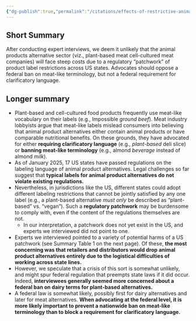 ```yaml
---
{"dg-publish":true,"permalink":"/citations/effects-of-restrictive-animal-product-alternative-labeling-laws-on-supply-chain-costs-rethink-priorities/","tags":["alternative_proteins"],"created":"2025-10-23T17:42:44.215+01:00","updated":"2025-10-23T18:12:10.170+01:00"}
---
```


## Short Summary
After conducting expert interviews, we deem it unlikely that the animal products alternative sector (viz., plant-based meat cell-cultured meat companies) will face steep costs due to a regulatory “patchwork” of product label restrictions across US states. Advocates should oppose a federal ban on meat-like terminology, but not a federal requirement for clarificatory language.

## Longer summary
* Plant-based and cell-cultured food products frequently use meat-like vocabulary on their labels (e.g., Impossible *ground beef*). Meat industry lobbyists argue that meat-like labels mislead consumers into believing that animal product alternatives either contain animal products or have comparable nutritional benefits. On these grounds, they have advocated for either **requiring clarificatory language** (e.g., *plant-based* deli slice) or **banning meat-like terminology** (e.g., almond *beverage* instead of almond *milk*).
* As of January 2025, 17 US states have passed regulations on the labeling language of animal product alternatives. Legal challenges so far suggest that **typical labels for animal product alternatives do not violate existing regulations.**
* Nevertheless, in jurisdictions like the US, different states could adopt different labeling restrictions that cannot be jointly satisfied by any one label (e.g., a plant-based alternative *must* *only* be described as “plant-based” vs. “vegan”). Such a **regulatory patchwork** may be burdensome to comply with, even if the content of the regulations themselves are not.
    * In our interpretation, a patchwork does not yet exist in the US, and experts we interviewed did not point to one.
* Experts we interviewed pointed to a variety of potential harms of a US patchwork (see Summary Table 1 on the next page). Of these, **the most concerning was that retailers and distributors would drop animal product alternatives entirely due to the logistical difficulties of working across state lines.**
* However, we speculate that a crisis of this sort is somewhat unlikely, and might spur federal regulation that preempts state laws if it did occur. Indeed, **interviewees generally seemed more concerned about a federal ban on dairy terms for plant-based alternatives.**
* A federal law is somewhat likely, possibly first for dairy alternatives and later for meat alternatives. **When advocating at the federal level, it is more likely important to prevent a nationwide ban on meat-like terminology than to block a requirement for clarificatory language.**